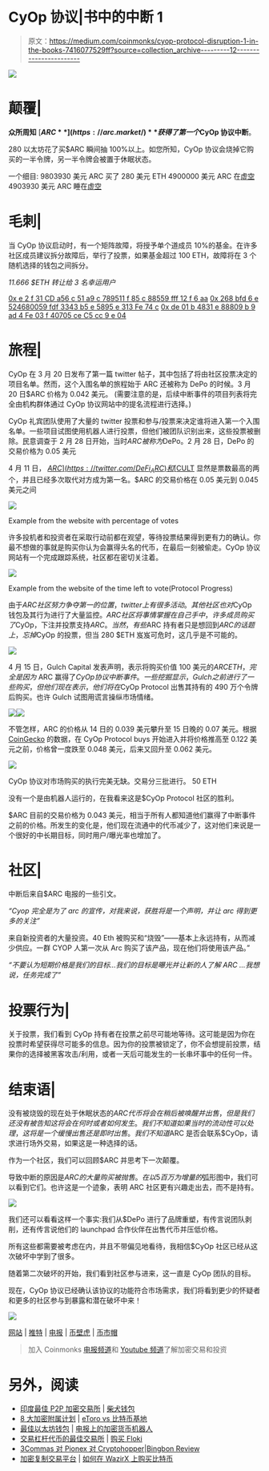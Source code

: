 # CyOp 协议|书中的中断 1

> 原文：<https://medium.com/coinmonks/cyop-protocol-disruption-1-in-the-books-7416077529ff?source=collection_archive---------12----------------------->

![](img/eaa576bf9d6fbe2be0ea9b7250eb1413.png)

# 颠覆|

**众所周知** [**$ARC**](https://arc.market/) **获得了第一个$CyOp 协议中断**。

280 以太坊花了买$ARC 瞬间抽 100%以上。如您所知，CyOp 协议会烧掉它购买的一半令牌，另一半令牌会被置于休眠状态。

一个细目:
9803930 美元 ARC 买了 280 美元 ETH
4900000 美元 ARC 在[虚空](https://etherscan.io/address/0x790f14341EEbF0BC8a59752a202BD2544CBF1691)4903930 美元 ARC 睡在[虚空](https://etherscan.io/address/0x423f849951584fc693026a1e77d30431b87627b5)

# 毛刺|

当 CyOp 协议启动时，有一个矩阵故障，将授予单个道成员 10%的基金。在许多社区成员建议拆分故障后，举行了投票，如果基金超过 100 ETH，故障将在 3 个随机选择的钱包之间拆分。

*11.666 $ETH 转让给 3 名幸运用户*

[0x e 2 f 31 CD a56 c 51 a9 c 789511 f 85 c 88559 fff 12 f 6 aa](https://etherscan.io/tx/0x262b263360311c0467a4f3a075194af8b4d933f28925c8c8d7c65e016c62333d)
[0x 268 bfd 6 e 524680059 fdf 3343 b5 e 5895 e 313 Fe 74 c](https://etherscan.io/tx/0x7d1c1c02bf15502af9e6fd422b79ee568c4efc52fe0d342a429869956715dd1f)
[0x de 01 b 4831 e 88809 b 9 ad 4 Fe 03 f 40705 ce C5 cc 9 e 04](https://etherscan.io/tx/0xff3f5f6210af9a703ff6cf910e8185380629e515ab28cfc0915a324fd2d00785)

# 旅程|

CyOp 在 3 月 20 日发布了第一篇 twitter 帖子，其中包括了将由社区投票决定的项目名单。然而，这个入围名单的旅程始于 ARC 还被称为 DePo 的时候。3 月 20 日$ARC 价格为 0.042 美元。
(需要注意的是，后续中断事件的项目列表将完全由机构群体通过 CyOp 协议网站中的提名流程进行选择。)

CyOp 礼宾团队使用了大量的 twitter 投票和参与/投票来决定谁将进入第一个入围名单。一些项目试图使用机器人进行投票，但他们被团队识别出来，这些投票被删除。民意调查于 2 月 28 日开始，当时$ARC 被称为$DePo。2 月 28 日，DePo 的交易价格为 0.05 美元

4 月 11 日， [$ARC](https://twitter.com/DeFi_ARC) 和 [$CULT](https://twitter.com/wearecultdao) 显然是票数最高的两个，并且已经多次取代对方成为第一名。$ARC 的交易价格在 0.05 美元到 0.045 美元之间

![](img/dd2362ee10fde7edc43c7b7bbffbf0b5.png)

Example from the website with percentage of votes

许多投机者和投资者在采取行动前都在观望，等待投票结果得到更有力的确认。你最不想做的事就是购买你认为会赢得头名的代币，在最后一刻被偷走。CyOp 协议网站有一个完成跟踪系统，社区都在密切关注着。

![](img/df34a3462aadf7f458748d465b93159a.png)

Example from the website of the time left to vote(Protocol Progress)

由于$ARC 社区努力争夺第一的位置，twitter 上有很多活动。其他社区也对$CyOp 钱包及其行为进行了大量监控。$ARC 社区将事情掌握在自己手中，许多成员购买了$CyOp，下注并投票支持$ARC。当然，有些$ARC 持有者只是想回到$ARC 的话题上，忘掉$CyOp 的投票，但当 280 $ETH 岌岌可危时，这几乎是不可能的。

![](img/59dafe1b3ff0c1fc5d5c984990bc8cb3.png)

4 月 15 日，Gulch Capital 发表声明，表示将购买价值 100 美元的$ARC ETH，完全是因为$ ARC 赢得了$CyOp 协议中断事件。一些挖掘显示，Gulch 之前进行了一些购买，但他们现在表示，他们将在$CyOp Protocol 出售其持有的 490 万个令牌后购买。也许 Gulch 试图用谎言操纵市场情绪。

![](img/ce813addfdf9b9edf9bb3632ba81c290.png)![](img/492b16eef00682eb47e4450f3b3be310.png)

不管怎样，ARC 的价格从 14 日的 0.039 美元攀升至 15 日晚的 0.07 美元。根据 [CoinGecko](https://www.coingecko.com/en/coins/arc) 的数据，在 CyOp Protocol buys 开始进入并将价格推高至 0.122 美元之前，价格曾一度跌至 0.048 美元，后来又回升至 0.062 美元。

![](img/2c0a77a38f69cd2701bcaa42355c3e6a.png)

CyOp 协议对市场购买的执行完美无缺。交易分三批进行。
50 ETH

没有一个是由机器人运行的，在我看来这是$CyOp Protocol 社区的胜利。

$ARC 目前的交易价格为 0.043 美元，相当于所有人都知道他们赢得了中断事件之前的价格。所发生的变化是，他们现在流通中的代币减少了，这对他们来说是一个很好的中长期目标，同时用户/曝光率也增加了。

# 社区|

中断后来自$ARC 电报的一些引文。

*“Cyop 完全是为了 arc 的宣传，对我来说，获胜将是一个声明，并让 arc 得到更多的关注”*

来自新投资者的大量投资。40 Eth 被购买和“烧毁”——基本上永远持有，从而减少供应。一群 CYOP 人第一次从 Arc 购买了该产品，现在他们将使用该产品。”

*“不要认为短期价格是我们的目标…我们的目标是曝光并让新的人了解 ARC …我想说，任务完成了”*

# 投票行为|

关于投票，我们看到 CyOp 持有者在投票之前尽可能地等待。这可能是因为你在投票时希望获得尽可能多的信息。因为你的投票被锁定了，你不会想提前投票，结果你的选择被黑客攻击/利用，或者一天后可能发生的一长串坏事中的任何一件。

# 结束语|

没有被烧毁的现在处于休眠状态的$ARC 代币将会在稍后被唤醒并出售，但是我们还没有被告知这将会在何时或者如何发生。我们不知道如果当时的流动性可以处理，这将是一个缓慢出售还是即时出售。我们不知道$ARC 是否会联系$CyOp，请求进行场外交易，如果这是一种选择的话。

作为一个社区，我们可以回顾$ARC 并思考下一次颠覆。

导致中断的原因是$ARC 的大量购买被抛售。在以 5 百万为增量的$弧形图中，我们可以看到它们。也许这是一个迹象，表明 ARC 社区更有兴趣走出去，而不是持有。

![](img/3821bf02e9401e89a909f1a3cc59b726.png)

我们还可以看看这样一个事实:我们从$DePo 进行了品牌重塑，有传言说团队剥削，还有传言说他们的 launchpad 合作伙伴在出售代币并压低价格。

所有这些都需要被考虑在内，并且不带偏见地看待，我相信$CyOp 社区已经从这次破坏中学到了很多。

随着第二次破坏的开始，我们看到社区参与进来，这一直是 CyOp 团队的目标。

现在，CyOp 协议已经确认该协议的功能符合市场需求，我们将看到更少的怀疑者和更多的社区参与到暴露和潜在破坏中来！

![](img/542b7afaf6e9b4795c6f55cb546ef787.png)

[网站](https://cyop.io/) | [推特](https://twitter.com/CyOpProtocol) | [电报](https://t.me/CyOpProtocol) | [币壁虎](https://www.coingecko.com/en/coins/cyop-protocol) | [币市帽](https://coinmarketcap.com/currencies/cyop-protocol/)

> 加入 Coinmonks [电报频道](https://t.me/coincodecap)和 [Youtube 频道](https://www.youtube.com/c/coinmonks/videos)了解加密交易和投资

# 另外，阅读

*   [印度最佳 P2P 加密交易所](https://coincodecap.com/p2p-crypto-exchanges-in-india) | [柴犬钱包](https://coincodecap.com/baby-shiba-inu-wallets)
*   [8 大加密附属计划](https://coincodecap.com/crypto-affiliate-programs) | [eToro vs 比特币基地](https://coincodecap.com/etoro-vs-coinbase)
*   [最佳以太坊钱包](https://coincodecap.com/best-ethereum-wallets) | [电报上的加密货币机器人](https://coincodecap.com/telegram-crypto-bots)
*   [交易杠杆代币的最佳交易所](https://coincodecap.com/leveraged-token-exchanges) | [购买 Floki](https://coincodecap.com/buy-floki-inu-token)
*   [3Commas 对 Pionex 对 Cryptohopper](https://coincodecap.com/3commas-vs-pionex-vs-cryptohopper)|[Bingbon Review](https://coincodecap.com/bingbon-review)
*   [加密复制交易平台](/coinmonks/top-10-crypto-copy-trading-platforms-for-beginners-d0c37c7d698c) | [如何在 WazirX 上购买比特币](/coinmonks/buy-bitcoin-on-wazirx-2d12b7989af1)